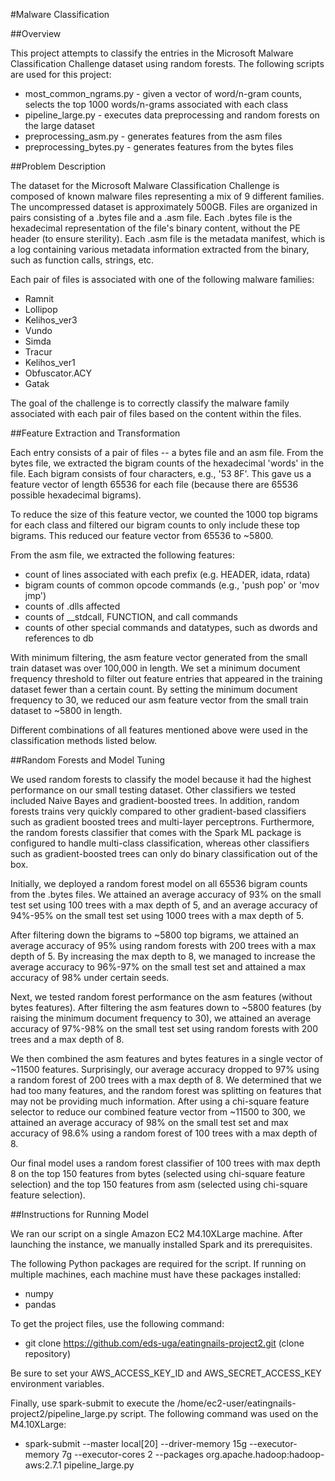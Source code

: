 #Malware Classification

##Overview

This project attempts to classify the entries in the Microsoft Malware Classification Challenge 
dataset using random forests. The following scripts are used for this project:

 - most_common_ngrams.py - given a vector of word/n-gram counts, selects the top 1000 words/n-grams associated with each class
 - pipeline_large.py - executes data preprocessing and random forests on the large dataset
 - preprocessing_asm.py - generates features from the asm files
 - preprocessing_bytes.py - generates features from the bytes files

##Problem Description

The dataset for the Microsoft Malware Classification Challenge is composed of known malware files
representing a mix of 9 different families. The uncompressed dataset is approximately 500GB.
Files are organized in pairs consisting of a .bytes file and a .asm file. Each .bytes file is
the hexadecimal representation of the file's binary content, without the PE header (to ensure sterility).
Each .asm file is the metadata manifest, which is a log containing various metadata information extracted
from the binary, such as function calls, strings, etc.

Each pair of files is associated with one of the following malware families: 

 - Ramnit
 - Lollipop
 - Kelihos_ver3 
 - Vundo
 - Simda
 - Tracur
 - Kelihos_ver1
 - Obfuscator.ACY
 - Gatak
 
The goal of the challenge is to correctly classify the malware family associated with each pair of
files based on the content within the files.

##Feature Extraction and Transformation

Each entry consists of a pair of files -- a bytes file and an asm file. From the bytes file, 
we extracted the bigram counts of the hexadecimal 'words' in the file. Each bigram consists of
four characters, e.g., '53 8F'. This gave us a feature vector of length 65536 for each file 
(because there are 65536 possible hexadecimal bigrams).

To reduce the size of this feature vector, we counted the 1000 top bigrams for each class and
filtered our bigram counts to only include these top bigrams. This reduced our feature vector
from 65536 to ~5800.

From the asm file, we extracted the following features:
 - count of lines associated with each prefix (e.g. HEADER, idata, rdata)
 - bigram counts of common opcode commands (e.g., 'push pop' or 'mov jmp')
 - counts of .dlls affected
 - counts of __stdcall, FUNCTION, and call commands
 - counts of other special commands and datatypes, such as dwords and references to db

With minimum filtering, the asm feature vector generated from the small train dataset was over 100,000
in length. We set a minimum document frequency threshold to filter out feature entries that appeared
in the training dataset fewer than a certain count. By setting the minimum document frequency to 30,
we reduced our asm feature vector from the small train dataset to ~5800 in length.
 
Different combinations of all features mentioned above were used in the classification methods listed below.

##Random Forests and Model Tuning

We used random forests to classify the model because it had the highest performance
on our small testing dataset. Other classifiers we tested included Naive Bayes and
gradient-boosted trees. In addition, random forests trains very quickly compared to other
gradient-based classifiers such as gradient boosted trees and multi-layer perceptrons.
Furthermore, the random forests classifier that comes with the Spark ML package is
configured to handle multi-class classification, whereas other classifiers such as 
gradient-boosted trees can only do binary classification out of the box.

Initially, we deployed a random forest model on all 65536 bigram counts from the .bytes files.
We attained an average accuracy of 93% on the small test set using 100 trees with a max
depth of 5, and an average accuracy of 94%-95% on the small test set using 1000 trees with 
a max depth of 5.

After filtering down the bigrams to ~5800 top bigrams, we attained an average accuracy of 95%
using random forests with 200 trees with a max depth of 5. By increasing the max depth to 8,
we managed to increase the average accuracy to 96%-97% on the small test set and attained
a max accuracy of 98% under certain seeds.

Next, we tested random forest performance on the asm features (without bytes features). After
filtering the asm features down to ~5800 features (by raising the minimum document frequency to 30),
we attained an average accuracy of 97%-98% on the small test set using random forests with 200 trees
and a max depth of 8. 

We then combined the asm features and bytes features in a single vector of ~11500 features. 
Surprisingly, our average accuracy dropped to 97% using a random forest of 200 trees with a
max depth of 8. We determined that we had too many features, and the random forest was splitting
on features that may not be providing much information. After using a chi-square feature selector
to reduce our combined feature vector from ~11500 to 300, we attained an average accuracy of 98%
on the small test set and max accuracy of 98.6% using a random forest of 100 trees with a 
max depth of 8.

Our final model uses a random forest classifier of 100 trees with max depth 8 on the top 150 
features from bytes (selected using chi-square feature selection) and the top 150 features from
asm (selected using chi-square feature selection).

##Instructions for Running Model

We ran our script on a single Amazon EC2 M4.10XLarge machine. After launching the instance, we
manually installed Spark and its prerequisites.

The following Python packages are required for the script. If running on multiple machines, each
machine must have these packages installed:
- numpy
- pandas

To get the project files, use the following command:
- git clone https://github.com/eds-uga/eatingnails-project2.git (clone repository)

Be sure to set your AWS_ACCESS_KEY_ID and AWS_SECRET_ACCESS_KEY environment variables.

Finally, use spark-submit to execute the /home/ec2-user/eatingnails-project2/pipeline_large.py script.
The following command was used on the M4.10XLarge:

 - spark-submit --master local[20] --driver-memory 15g --executor-memory 7g --executor-cores 2 --packages org.apache.hadoop:hadoop-aws:2.7.1 pipeline_large.py